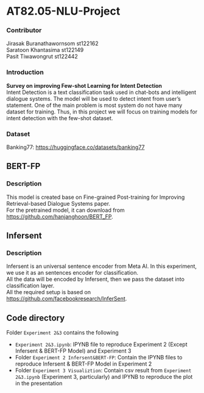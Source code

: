 # AT82.05-NLU-Project
### Contributor  
Jirasak Buranathawornsom st122162  
Saratoon Khantasima st122149  
Pasit Tiwawongrut st122442  

### Introduction 
<b>Survey on improving Few-shot Learning for Intent Detection</b>  
Intent Detection is a text classification task used in chat-bots and intelligent dialogue systems. The model will be used to detect intent from user’s statement. One of the main problem is most system do not have many dataset for training. Thus, in this project we will focus on training models for intent detection with the few-shot dataset.

### Dataset
Banking77: https://huggingface.co/datasets/banking77

## BERT-FP 

### Description
This model is created base on Fine-grained Post-training for Improving Retrieval-based Dialogue
Systems paper.  
For the pretrained model, it can download from https://github.com/hanjanghoon/BERT_FP.

## Infersent

### Description
Infersent is an universal sentence encoder from Meta AI. In this experiment, we use it as an sentences encoder for classification.  
All the data will be encoded by Infersent, then we pass the dataset into classification layer.  
All the required setup is based on https://github.com/facebookresearch/InferSent.



## Code directory
Folder `Experiment 2&3` contains the following
- `Experiment 2&3.ipynb`: IPYNB file to reproduce Experiment 2 (Except Infersent & BERT-FP Model) and Experiment 3
- Folder `Experiment 2 Infersent&BERT-FP`: Contain the IPYNB files to reproduce Infersent & BERT-FP Model in Experiment 2 
- Folder `Experiment 3 Visualiztion`: Contain csv result from `Experiment 2&3.ipynb` (Experiment 3, particularly) and IPYNB to reproduce the plot in the presentation
